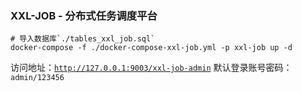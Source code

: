 ### XXL-JOB - 分布式任务调度平台

```shell
# 导入数据库`./tables_xxl_job.sql`
docker-compose -f ./docker-compose-xxl-job.yml -p xxl-job up -d
```

访问地址：[`http://127.0.0.1:9003/xxl-job-admin`](http://127.0.0.1:9003/xxl-job-admin)
默认登录账号密码：`admin/123456`
